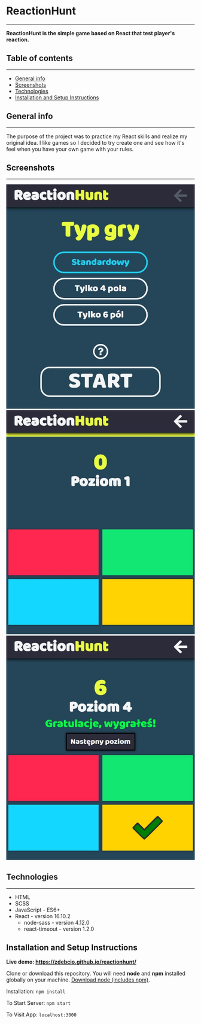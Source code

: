 # ReactionHunt

---

**ReactionHunt is the simple game based on React that test player's reaction.**

## Table of contents

---

- [General info](#general-info)
- [Screenshots](#screenshots)
- [Technologies](#technologies)
- [Installation and Setup Instructions](#installation-and-setup-instructions)

## General info

---

The purpose of the project was to practice my React skills and realize my original idea. I like games so I decided to try create one and see how it's feel when you have your own game with your rules.

## Screenshots

---

![Screen nr 1](./screenshots/sc1.jpg)
![Screen nr 2](./screenshots/sc2.jpg)
![Screen nr 3](./screenshots/sc3.jpg)

## Technologies

---

- HTML
- SCSS
- JavaScript - ES6+
- React - version 16.10.2
  - node-sass - version 4.12.0
  - react-timeout - version 1.2.0

## Installation and Setup Instructions

**Live demo: https://zdebcio.github.io/reactionhunt/**

Clone or download this repository. You will need **node** and **npm** installed globally on your machine.
[Download node (includes npm)](https://nodejs.org/en/download/).

Installation:
`npm install`

To Start Server:
`npm start`

To Visit App:
`localhost:3000`
